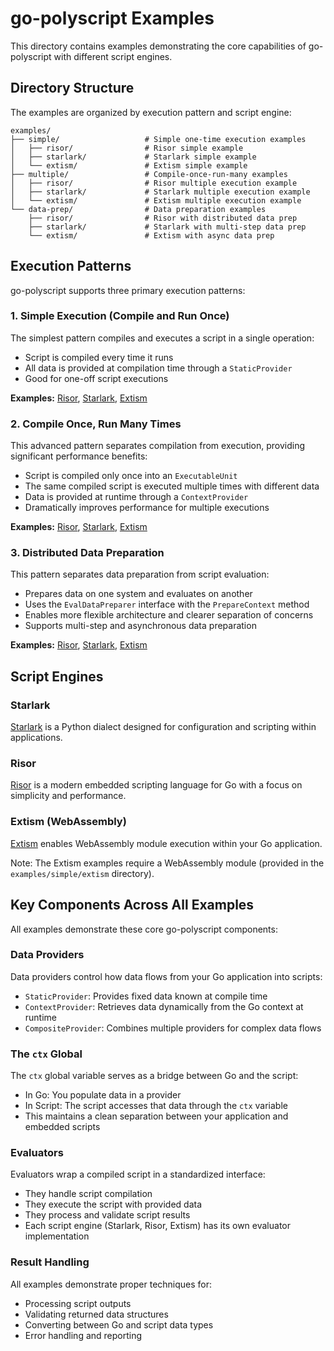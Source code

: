 # go-polyscript Examples

This directory contains examples demonstrating the core capabilities of go-polyscript with different script engines.

## Directory Structure

The examples are organized by execution pattern and script engine:

```
examples/
├── simple/                   # Simple one-time execution examples
│   ├── risor/                # Risor simple example
│   ├── starlark/             # Starlark simple example
│   └── extism/               # Extism simple example
├── multiple/                 # Compile-once-run-many examples
│   ├── risor/                # Risor multiple execution example
│   ├── starlark/             # Starlark multiple execution example
│   └── extism/               # Extism multiple execution example
└── data-prep/                # Data preparation examples
    ├── risor/                # Risor with distributed data prep
    ├── starlark/             # Starlark with multi-step data prep
    └── extism/               # Extism with async data prep
```

## Execution Patterns

go-polyscript supports three primary execution patterns:

### 1. Simple Execution (Compile and Run Once)

The simplest pattern compiles and executes a script in a single operation:

- Script is compiled every time it runs
- All data is provided at compilation time through a `StaticProvider`
- Good for one-off script executions

**Examples:** [Risor](/examples/simple/risor), [Starlark](/examples/simple/starlark), [Extism](/examples/simple/extism)

### 2. Compile Once, Run Many Times

This advanced pattern separates compilation from execution, providing significant performance benefits:

- Script is compiled only once into an `ExecutableUnit`
- The same compiled script is executed multiple times with different data
- Data is provided at runtime through a `ContextProvider`
- Dramatically improves performance for multiple executions

**Examples:** [Risor](/examples/multiple/risor), [Starlark](/examples/multiple/starlark), [Extism](/examples/multiple/extism)

### 3. Distributed Data Preparation

This pattern separates data preparation from script evaluation:

- Prepares data on one system and evaluates on another
- Uses the `EvalDataPreparer` interface with the `PrepareContext` method
- Enables more flexible architecture and clearer separation of concerns
- Supports multi-step and asynchronous data preparation

**Examples:** [Risor](/examples/data-prep/risor), [Starlark](/examples/data-prep/starlark), [Extism](/examples/data-prep/extism)

## Script Engines

### Starlark

[Starlark](https://github.com/google/starlark-go) is a Python dialect designed for configuration and scripting within applications.

### Risor

[Risor](https://github.com/risor-io/risor) is a modern embedded scripting language for Go with a focus on simplicity and performance.

### Extism (WebAssembly)

[Extism](https://extism.org/) enables WebAssembly module execution within your Go application.

Note: The Extism examples require a WebAssembly module (provided in the `examples/simple/extism` directory).

## Key Components Across All Examples

All examples demonstrate these core go-polyscript components:

### Data Providers

Data providers control how data flows from your Go application into scripts:

- `StaticProvider`: Provides fixed data known at compile time
- `ContextProvider`: Retrieves data dynamically from the Go context at runtime
- `CompositeProvider`: Combines multiple providers for complex data flows

### The `ctx` Global

The `ctx` global variable serves as a bridge between Go and the script:

- In Go: You populate data in a provider
- In Script: The script accesses that data through the `ctx` variable
- This maintains a clean separation between your application and embedded scripts

### Evaluators

Evaluators wrap a compiled script in a standardized interface:

- They handle script compilation
- They execute the script with provided data
- They process and validate script results
- Each script engine (Starlark, Risor, Extism) has its own evaluator implementation

### Result Handling

All examples demonstrate proper techniques for:
- Processing script outputs
- Validating returned data structures  
- Converting between Go and script data types
- Error handling and reporting